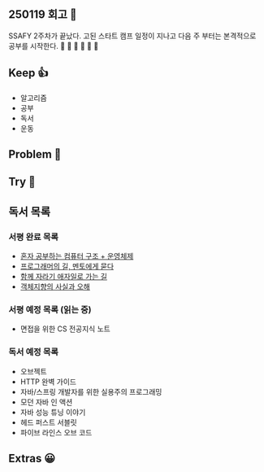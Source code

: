 ## 250119 회고 💬
SSAFY 2주차가 끝났다. 고된 스타트 캠프 일정이 지나고 다음 주 부터는 본격적으로 공부를 시작한다. 🙌 🙌 🙌 🙌 🙌 🙌

## Keep 👍
- 알고리즘
- 공부
- 독서
- 운동

## Problem 🤢

## Try 🧚

## 독서 목록

### 서평 완료 목록
- [혼자 공부하는 컴퓨터 구조 + 운영체제](https://velog.io/@regular_jk_kim/혼자-공부하는-컴퓨터-구조-운영체제-를-읽고)
- [프로그래머의 길, 멘토에게 묻다](https://velog.io/@regular_jk_kim/프로그래머의-길-멘토에게-묻다-를-읽고-24jpq345)
- [함께 자라기 애자일로 가는 길](https://velog.io/@regular_jk_kim/함께-자라기-를-읽고)
- [객체지향의 사실과 오해](https://velog.io/@regular_jk_kim/객체지향의-사실과-오해-를-읽고)

###  서평 예정 목록 (읽는 중) 
- 면접을 위한 CS 전공지식 노트

### 독서 예정 목록
- 오브젝트
- HTTP 완벽 가이드
- 자바/스프링 개발자를 위한 실용주의 프로그래밍
- 모던 자바 인 액션
- 자바 성능 튜닝 이야기 
- 헤드 퍼스트 서블릿
- 파이브 라인스 오브 코드

## Extras 😀


